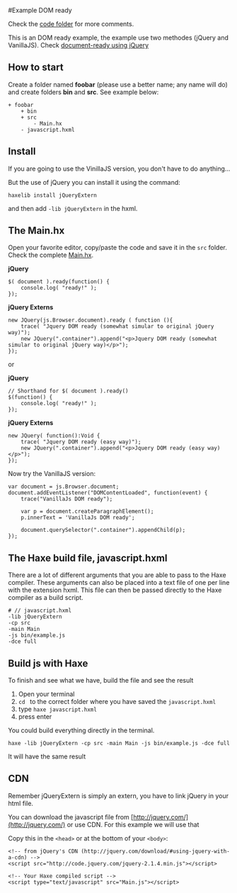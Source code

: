 #Example DOM ready

Check the [code folder](https://github.com/MatthijsKamstra/haxejs/tree/master/02dom/code) for more comments.

This is an DOM ready example, the example use two methodes (jQuery and VanillaJS).
Check [document-ready using jQuery](https://learn.jquery.com/using-jquery-core/document-ready/)

## How to start

Create a folder named **foobar** (please use a better name; any name will do) and create folders **bin** and **src**.
See example below:

```
+ foobar
	+ bin
	+ src
		- Main.hx
	- javascript.hxml
```

## Install

If you are going to use the VinillaJS version, you don't have to do anything...

But the use of jQuery you can install it using the command:

	haxelib install jQueryExtern

and then add `-lib jQueryExtern` in the hxml.



## The Main.hx

Open your favorite editor, copy/paste the code and save it in the `src` folder. 
Check the complete [Main.hx](https://github.com/MatthijsKamstra/haxejs/tree/master/02dom/code/src/Main.hx).


**jQuery**

```
$( document ).ready(function() {
    console.log( "ready!" );
});
```

**jQuery Externs**

```
new JQuery(js.Browser.document).ready ( function (){
	trace( "Jquery DOM ready (somewhat simular to original jQuery way)");
	new JQuery(".container").append("<p>Jquery DOM ready (somewhat simular to original jQuery way)</p>");
});
```
or

**jQuery**

```
// Shorthand for $( document ).ready()
$(function() {
    console.log( "ready!" );
});
```


**jQuery Externs**

```
new JQuery( function():Void { 
	trace( "Jquery DOM ready (easy way)");
	new JQuery(".container").append("<p>Jquery DOM ready (easy way)</p>");
});
```

Now try the VanillaJS version:
	
```
var document = js.Browser.document;
document.addEventListener("DOMContentLoaded", function(event) { 
	trace("VanillaJs DOM ready");
	
	var p = document.createParagraphElement();
	p.innerText = 'VanillaJs DOM ready';

	document.querySelector(".container").appendChild(p);
});
```



## The Haxe build file, javascript.hxml

There are a lot of different arguments that you are able to pass to the Haxe compiler.
These arguments can also be placed into a text file of one per line with the extension hxml. This file can then be passed directly to the Haxe compiler as a build script.

```
# // javascript.hxml
-lib jQueryExtern
-cp src
-main Main
-js bin/example.js
-dce full
```


## Build js with Haxe

To finish and see what we have, build the file and see the result

1. Open your terminal
2. `cd ` to the correct folder where you have saved the `javascript.hxml` 
3. type `haxe javascript.hxml`
4. press enter


You could build everything directly in the terminal.

```
haxe -lib jQueryExtern -cp src -main Main -js bin/example.js -dce full
```

It will have the same result





## CDN

Remember jQueryExtern is simply an extern, you have to link jQuery in your html file.

You can download the javascript file from [http://jquery.com/](http://jquery.com/) or use CDN.
For this example we will use that


Copy this in the `<head>` or at the bottom of your `<body>`:

```
<!-- from jQuery's CDN (http://jquery.com/download/#using-jquery-with-a-cdn) -->
<script src="http://code.jquery.com/jquery-2.1.4.min.js"></script>

<!-- Your Haxe compiled script -->
<script type="text/javascript" src="Main.js"></script>
```